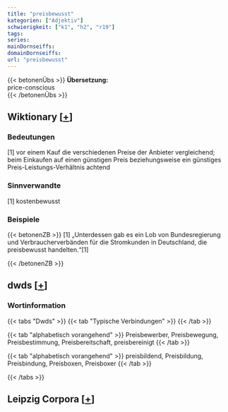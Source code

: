 ```yaml
---
title: "preisbewusst"
kategorien: ["Adjektiv"]
schwierigkeit: ["k1", "h2", "r19"]
tags:
series:
mainDornseiffs:
domainDornseiffs:
url: "preisbewusst"
---
```


{{< betonenÜbs >}}
**Übersetzung:**  
price-conscious  
{{< /betonenÜbs >}}

## Wiktionary [[+](https://de.wiktionary.org/wiki/preisbewusst)]

### Bedeutungen
[1] vor einem Kauf die verschiedenen Preise der Anbieter vergleichend; beim Einkaufen auf einen günstigen Preis beziehungsweise ein günstiges Preis-Leistungs-Verhältnis achtend  

### Sinnverwandte
[1] kostenbewusst  

### Beispiele
{{< betonenZB >}}
[1] „Unterdessen gab es ein Lob von Bundesregierung und Verbraucherverbänden für die Stromkunden in Deutschland, die preisbewusst handelten.“[1]  

{{< /betonenZB >}}


## dwds [[+](https://www.dwds.de/wb/preisbewusst)]

### Wortinformation
{{< tabs "Dwds" >}}
{{< tab "Typische Verbindungen" >}}
{{< /tab >}}

{{< tab "alphabetisch vorangehend" >}}
Preisbewerber, Preisbewegung, Preisbestimmung, Preisbereitschaft, preisbereinigt
{{< /tab >}}

{{< tab "alphabetisch vorangehend" >}}
preisbildend, Preisbildung, Preisbindung, Preisboxen, Preisboxer
{{< /tab >}}

{{< /tabs >}}

## Leipzig Corpora [[+](https://corpora.uni-leipzig.de/en/res?word=preisbewusst&corpusId=deu_newscrawl-public_2018)]

